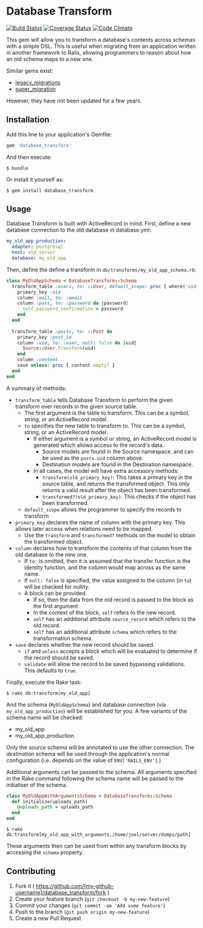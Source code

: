 # Database Transform
[![Build Status](https://travis-ci.org/lowjoel/database_transform.svg)](https://travis-ci.org/lowjoel/database_transform)
[![Coverage Status](https://coveralls.io/repos/lowjoel/database_transform/badge.svg)](https://coveralls.io/r/lowjoel/database_transform)
[![Code Climate](https://codeclimate.com/github/lowjoel/database_transform/badges/gpa.svg)](https://codeclimate.com/github/lowjoel/database_transform)

This gem will allow you to transform a database's contents across schemas with a simple DSL. This is useful when
migrating from an application written in another framework to Rails, allowing programmers to reason about how an old
schema maps to a new one.

Similar gems exist:

 - [legacy_migrations](https://github.com/btelles/legacy_migrations)
 - [super_migration](https://github.com/christian/super_migration)

However, they have not been updated for a few years.

## Installation

Add this line to your application's Gemfile:

```ruby
gem 'database_transform'
```

And then execute:

    $ bundle

Or install it yourself as:

    $ gem install database_transform

## Usage

Database Transform is built with ActiveRecord in mind. First, define a new database connection to the old database in
database.yml:

```yaml
my_old_app_production:
  adapter: postgresql
  host: old_server
  database: my_old_app
```

Then, define the define a transform in `db/transforms/my_old_app_schema.rb`:

```ruby
class MyOldAppSchema < DatabaseTransform::Schema
  transform_table :users, to: ::User, default_scope: proc { where('uid <> 0') } do
    primary_key :uid
    column :mail, to: :email
    column :pass, to: :password do |password|
      self.password_confirmation = password
    end
  end
  
  transform_table :posts, to: ::Post do
    primary_key :post_id
    column :uid, to: :user, null: false do |uid|
      Source::User.transform(uid)
    end
    column :content
    save unless: proc { content.empty? }
  end
end
```

A summary of methods:

- `transform_table` tells Database Transform to perform the given transform over records in the given source table.
    - The first argument is the table to transform. This can be a symbol, string, or an ActiveRecord model.
    - `to` specifies the new table to transform to. This can be a symbol, string, or an ActiveRecord model.
        - If either argument is a symbol or string, an ActiveRecord model is generated which allows access to the
          record's data.
            - Source models are found in the Source namespace, and can be used as the `posts.uid` column above.
            - Destination models are found in the Destination namespace.
        - In all cases, the model will have extra accessory methods:
            - `transform(old_primary_key)`: This takes a primary key in the source table, and returns the transformed
              object. This only returns a valid result after the object has been transformed.
            - `transformed?(old_primary_key)`: This checks if the object has been transformed.
    - `default_scope` allows the programmer to specify the records to transform
- `primary_key` declares the name of column with the primary key. This allows later access when relations need to be
  mapped.
    - Use the `transform` and `transformed?` methods on the model to obtain the transformed object.
- `column` declares how to transform the contents of that column from the old database to the new one.
    - If `to:` is omitted, then it is assumed that the transfer function is the identity function, and the column would
      map across as the same name.
    - If `null: false` is specified, the value assigned to the column (in `to`) will be checked for nullity.
    - A block can be provided.
        - If so, then the data from the old record is passed to the block as the first argument
        - In the context of the block, `self` refers to the new record.
        - `self` has an additional attribute `source_record` which refers to the old record.
        - `self` has an additional attribute `schema` which refers to the transformation schema.
- `save` declares whether the new record should be saved.
    - `if` and `unless` accepts a block which will be evaluated to determine if the record should be saved.
    - `validate` will allow the record to be saved bypassing validations. This defaults to `true`.

Finally, execute the Rake task:

    $ rake db:transform[my_old_app]

And the schema (`MyOldAppSchema`) and database connection (via `my_old_app_production`) will be established for you. A
few variants of the schema name will be checked:

- my_old_app
- my_old_app_production

Only the *source* schema will be annotated to use the other connection. The *destination* schema will be used through
the application's normal configuration (i.e. depends on the value of `ENV['RAILS_ENV']`.)

Additional arguments can be passed to the schema. All arguments specified in the Rake command following the schema name
will be passed to the initialiser of the schema.

```ruby
class MyOldAppWithArgumentsSchema < DatabaseTransform::Schema
  def initialize(uploads_path)
    @uploads_path = uploads_path
  end
end
```

    $ rake db:transform[my_old_app_with_arguments,/home/joel/server/dumps/path]

These arguments then can be used from within any transform blocks by accessing the `schema` property.

## Contributing

1. Fork it ( https://github.com/[my-github-username]/database_transform/fork )
2. Create your feature branch (`git checkout -b my-new-feature`)
3. Commit your changes (`git commit -am 'Add some feature'`)
4. Push to the branch (`git push origin my-new-feature`)
5. Create a new Pull Request
